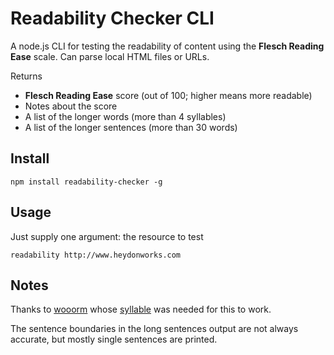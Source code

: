 # Readability Checker CLI

A node.js CLI for testing the readability of content using the **Flesch Reading Ease** scale. Can parse local HTML files or URLs.

Returns

* **Flesch Reading Ease** score (out of 100; higher means more readable)
* Notes about the score
* A list of the longer words (more than 4 syllables)
* A list of the longer sentences (more than 30 words)

## Install

```
npm install readability-checker -g
```

## Usage

Just supply one argument: the resource to test

```
readability http://www.heydonworks.com
```

## Notes

Thanks to [wooorm](https://github.com/wooorm) whose [syllable](https://github.com/wooorm/syllable) was needed for this to work.

The sentence boundaries in the long sentences output are not always accurate, but mostly single sentences are printed.

